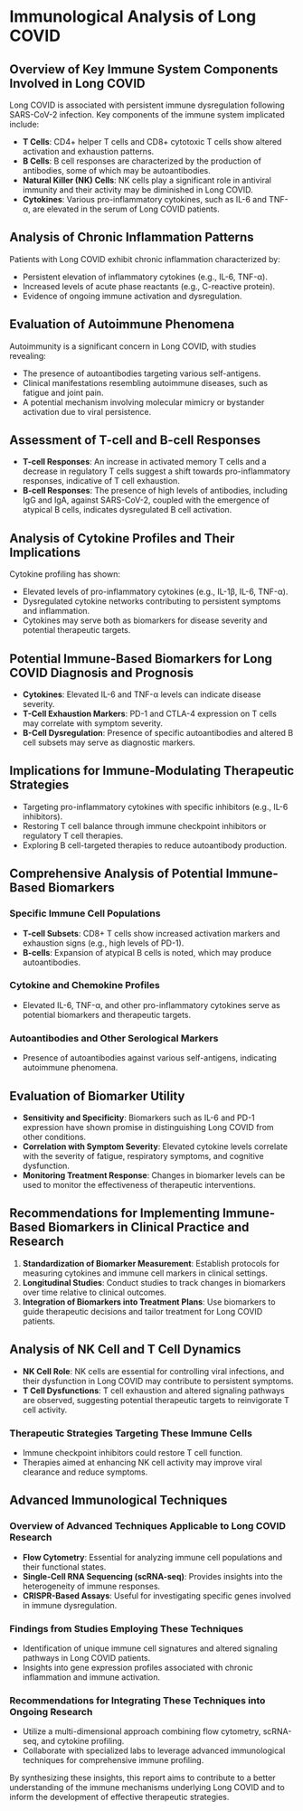 # Immunological Analysis of Long COVID

## Overview of Key Immune System Components Involved in Long COVID
Long COVID is associated with persistent immune dysregulation following SARS-CoV-2 infection. Key components of the immune system implicated include:
- **T Cells**: CD4+ helper T cells and CD8+ cytotoxic T cells show altered activation and exhaustion patterns.
- **B Cells**: B cell responses are characterized by the production of antibodies, some of which may be autoantibodies.
- **Natural Killer (NK) Cells**: NK cells play a significant role in antiviral immunity and their activity may be diminished in Long COVID.
- **Cytokines**: Various pro-inflammatory cytokines, such as IL-6 and TNF-α, are elevated in the serum of Long COVID patients.

## Analysis of Chronic Inflammation Patterns
Patients with Long COVID exhibit chronic inflammation characterized by:
- Persistent elevation of inflammatory cytokines (e.g., IL-6, TNF-α).
- Increased levels of acute phase reactants (e.g., C-reactive protein).
- Evidence of ongoing immune activation and dysregulation.

## Evaluation of Autoimmune Phenomena
Autoimmunity is a significant concern in Long COVID, with studies revealing:
- The presence of autoantibodies targeting various self-antigens.
- Clinical manifestations resembling autoimmune diseases, such as fatigue and joint pain.
- A potential mechanism involving molecular mimicry or bystander activation due to viral persistence.

## Assessment of T-cell and B-cell Responses
- **T-cell Responses**: An increase in activated memory T cells and a decrease in regulatory T cells suggest a shift towards pro-inflammatory responses, indicative of T cell exhaustion.
- **B-cell Responses**: The presence of high levels of antibodies, including IgG and IgA, against SARS-CoV-2, coupled with the emergence of atypical B cells, indicates dysregulated B cell activation.

## Analysis of Cytokine Profiles and Their Implications
Cytokine profiling has shown:
- Elevated levels of pro-inflammatory cytokines (e.g., IL-1β, IL-6, TNF-α).
- Dysregulated cytokine networks contributing to persistent symptoms and inflammation.
- Cytokines may serve both as biomarkers for disease severity and potential therapeutic targets.

## Potential Immune-Based Biomarkers for Long COVID Diagnosis and Prognosis
- **Cytokines**: Elevated IL-6 and TNF-α levels can indicate disease severity.
- **T-Cell Exhaustion Markers**: PD-1 and CTLA-4 expression on T cells may correlate with symptom severity.
- **B-Cell Dysregulation**: Presence of specific autoantibodies and altered B cell subsets may serve as diagnostic markers.

## Implications for Immune-Modulating Therapeutic Strategies
- Targeting pro-inflammatory cytokines with specific inhibitors (e.g., IL-6 inhibitors).
- Restoring T cell balance through immune checkpoint inhibitors or regulatory T cell therapies.
- Exploring B cell-targeted therapies to reduce autoantibody production.

## Comprehensive Analysis of Potential Immune-Based Biomarkers
### Specific Immune Cell Populations
- **T-cell Subsets**: CD8+ T cells show increased activation markers and exhaustion signs (e.g., high levels of PD-1).
- **B-cells**: Expansion of atypical B cells is noted, which may produce autoantibodies.

### Cytokine and Chemokine Profiles
- Elevated IL-6, TNF-α, and other pro-inflammatory cytokines serve as potential biomarkers and therapeutic targets.

### Autoantibodies and Other Serological Markers
- Presence of autoantibodies against various self-antigens, indicating autoimmune phenomena.

## Evaluation of Biomarker Utility
- **Sensitivity and Specificity**: Biomarkers such as IL-6 and PD-1 expression have shown promise in distinguishing Long COVID from other conditions.
- **Correlation with Symptom Severity**: Elevated cytokine levels correlate with the severity of fatigue, respiratory symptoms, and cognitive dysfunction.
- **Monitoring Treatment Response**: Changes in biomarker levels can be used to monitor the effectiveness of therapeutic interventions.

## Recommendations for Implementing Immune-Based Biomarkers in Clinical Practice and Research
1. **Standardization of Biomarker Measurement**: Establish protocols for measuring cytokines and immune cell markers in clinical settings.
2. **Longitudinal Studies**: Conduct studies to track changes in biomarkers over time relative to clinical outcomes.
3. **Integration of Biomarkers into Treatment Plans**: Use biomarkers to guide therapeutic decisions and tailor treatment for Long COVID patients.

## Analysis of NK Cell and T Cell Dynamics
- **NK Cell Role**: NK cells are essential for controlling viral infections, and their dysfunction in Long COVID may contribute to persistent symptoms.
- **T Cell Dysfunctions**: T cell exhaustion and altered signaling pathways are observed, suggesting potential therapeutic targets to reinvigorate T cell activity.

### Therapeutic Strategies Targeting These Immune Cells
- Immune checkpoint inhibitors could restore T cell function.
- Therapies aimed at enhancing NK cell activity may improve viral clearance and reduce symptoms.

## Advanced Immunological Techniques
### Overview of Advanced Techniques Applicable to Long COVID Research
- **Flow Cytometry**: Essential for analyzing immune cell populations and their functional states.
- **Single-Cell RNA Sequencing (scRNA-seq)**: Provides insights into the heterogeneity of immune responses.
- **CRISPR-Based Assays**: Useful for investigating specific genes involved in immune dysregulation.

### Findings from Studies Employing These Techniques
- Identification of unique immune cell signatures and altered signaling pathways in Long COVID patients.
- Insights into gene expression profiles associated with chronic inflammation and immune activation.

### Recommendations for Integrating These Techniques into Ongoing Research
- Utilize a multi-dimensional approach combining flow cytometry, scRNA-seq, and cytokine profiling.
- Collaborate with specialized labs to leverage advanced immunological techniques for comprehensive immune profiling.

By synthesizing these insights, this report aims to contribute to a better understanding of the immune mechanisms underlying Long COVID and to inform the development of effective therapeutic strategies.